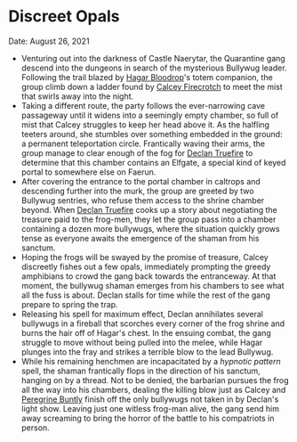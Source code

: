 # Discreet Opals

Date: August 26, 2021

- Venturing out into the darkness of Castle Naerytar, the Quarantine gang descend into the dungeons in search of the mysterious Bullywug leader. Following the trail blazed by [Hagar Bloodrop](../Characters/Hagar%20Bloodrop/%21index.md)'s totem companion, the group climb down a ladder found by [Calcey Firecrotch](../Characters/Calcey%20Firecrotch/%21index.md) to meet the mist that swirls away into the night.
- Taking a different route, the party follows the ever-narrowing cave passageway until it widens into a seemingly empty chamber, so full of mist that Calcey struggles to keep her head above it. As the halfling teeters around, she stumbles over something embedded in the ground: a permanent teleportation circle. Frantically waving their arms, the group manage to clear enough of the fog for [Declan Truefire](../Characters/Declan%20Truefire/%21index.md) to determine that this chamber contains an Elfgate, a special kind of keyed portal to somewhere else on Faerun.
- After covering the entrance to the portal chamber in caltrops and descending further into the murk, the group are greeted by two Bullywug sentries, who refuse them access to the shrine chamber beyond. When [Declan Truefire](../Characters/Declan%20Truefire/%21index.md) cooks up a story about negotiating the treasure paid to the frog-men, they let the group pass into a chamber containing a dozen more bullywugs, where the situation quickly grows tense as everyone awaits the emergence of the shaman from his sanctum.
- Hoping the frogs will be swayed by the promise of treasure, Calcey discreetly fishes out a few opals, immediately prompting the greedy amphibians to crowd the gang back towards the entranceway. At that moment, the bullywug shaman emerges from his chambers to see what all the fuss is about. Declan stalls for time while the rest of the gang prepare to spring the trap.
- Releasing his spell for maximum effect, Declan annihilates several bullywugs in a fireball that scorches every corner of the frog shrine and burns the hair off of Hagar's chest. In the ensuing combat, the gang struggle to move without being pulled into the melee, while Hagar plunges into the fray and strikes a terrible blow to the lead Bullywug.
- While his remaining henchmen are incapacitated by a *hypnotic pattern* spell, the shaman frantically flops in the direction of his sanctum, hanging on by a thread. Not to be denied, the barbarian pursues the frog all the way into his chambers, dealing the killing blow just as Calcey and [Peregrine Buntly](../Characters/Peregrine%20Buntly/%21index.md) finish off the only bullywugs not taken in by Declan's light show. Leaving just one witless frog-man alive, the gang send him away screaming to bring the horror of the battle to his compatriots in person.